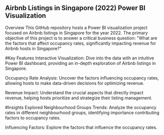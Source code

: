 ## Airbnb Listings in Singapore (2022) Power BI Visualization
Overview
This GitHub repository hosts a Power BI visualization project focused on Airbnb listings in Singapore for the year 2022. The primary objective of this project is to answer a critical business question: "What are the factors that affect occupancy rates, significantly impacting revenue for Airbnb hosts in Singapore?"

#Key Features
Interactive Visualization: Dive into the data with an intuitive Power BI dashboard, providing an in-depth exploration of Airbnb listings in Singapore.

Occupancy Rate Analysis: Uncover the factors influencing occupancy rates, allowing hosts to make data-driven decisions for optimizing revenue.

Revenue Impact: Understand the crucial aspects that directly impact revenue, helping hosts prioritize and strategize their listing management.

#Insights Explored
Neighbourhood Groups Trends: Analyze the occupancy rates in different neighbourhood groups, identifying importance contributing factors to occupancy rates.

Influencing Factors: Explore the factors that influence the occupancy rates.
